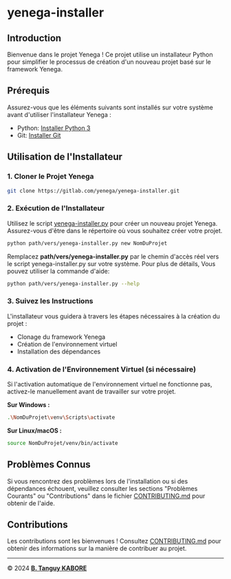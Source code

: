 # yenega-installer

## Introduction

Bienvenue dans le projet Yenega ! Ce projet utilise un installateur Python pour simplifier le processus de création d'un nouveau projet basé sur le framework Yenega.

## Prérequis

Assurez-vous que les éléments suivants sont installés sur votre système avant d'utiliser l'installateur Yenega :

- Python: [Installer Python 3](https://www.python.org/downloads)
- Git: [Installer Git](https://git-scm.com/downloads)

## Utilisation de l'Installateur

### 1. Cloner le Projet Yenega

```bash
git clone https://gitlab.com/yenega/yenega-installer.git
```

### 2. Exécution de l'Installateur

Utilisez le script [yenega-installer.py](https://gitlab.com/yenega/yenega-installer.git) pour créer un nouveau projet Yenega. Assurez-vous d'être dans le répertoire où vous souhaitez créer votre projet.

```bash
python path/vers/yenega-installer.py new NomDuProjet
```
Remplacez **path/vers/yenega-installer.py** par le chemin d'accès réel vers le script yenega-installer.py sur votre système.
Pour plus de détails, Vous pouvez utiliser la commande d'aide:

```bash
python path/vers/yenega-installer.py --help
```

### 3. Suivez les Instructions

L'installateur vous guidera à travers les étapes nécessaires à la création du projet :

- Clonage du framework Yenega
- Création de l'environnement virtuel
- Installation des dépendances

### 4. Activation de l'Environnement Virtuel (si nécessaire)

Si l'activation automatique de l'environnement virtuel ne fonctionne pas, activez-le manuellement avant de travailler sur votre projet.

**Sur Windows :**
```bash
.\NomDuProjet\venv\Scripts\activate
```
**Sur Linux/macOS :**
```bash
source NomDuProjet/venv/bin/activate
```
## Problèmes Connus

Si vous rencontrez des problèmes lors de l'installation ou si des dépendances échouent, veuillez consulter les sections "Problèmes Courants" ou "Contributions" dans le fichier [CONTRIBUTING.md]() pour obtenir de l'aide.

## Contributions

Les contributions sont les bienvenues ! Consultez [CONTRIBUTING.md]() pour obtenir des informations sur la manière de contribuer au projet.

***

&copy; 2024 [**B. Tanguy KABORE**](https://www.linkedin.com/in/kabore-tanguy-96ab94298/)